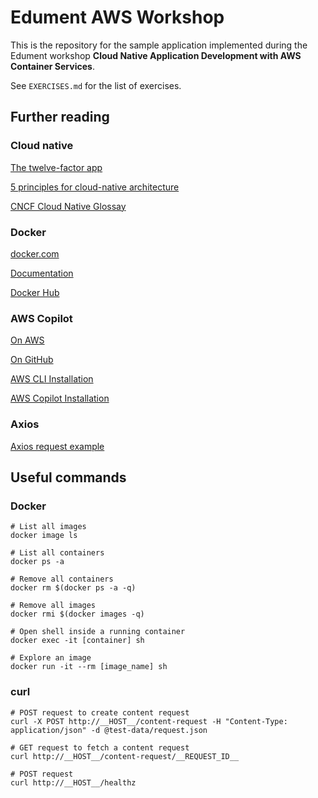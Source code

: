 # Edument AWS Workshop
This is the repository for the sample application implemented during the Edument workshop __Cloud Native Application Development with AWS Container Services__.

See `EXERCISES.md` for the list of exercises.

## Further reading

### Cloud native

[The twelve-factor app](https://12factor.net/)

[5 principles for cloud-native architecture](https://cloud.google.com/blog/products/application-development/5-principles-for-cloud-native-architecture-what-it-is-and-how-to-master-it)

[CNCF Cloud Native Glossay](https://glossary.cncf.io/)

### Docker
[docker.com](https://www.docker.com/)

[Documentation](https://docs.docker.com/)

[Docker Hub](https://hub.docker.com)

### AWS Copilot

[On AWS](https://aws.amazon.com/containers/copilot/)

[On GitHub](https://github.com/aws/copilot-cli)

[AWS CLI Installation](https://docs.aws.amazon.com/cli/latest/userguide/getting-started-install.html)

[AWS Copilot Installation](https://aws.github.io/copilot-cli/docs/getting-started/install/)

### Axios
[Axios request example](https://github.com/axios/axios?tab=readme-ov-file#example)


## Useful commands

### Docker
```
# List all images
docker image ls

# List all containers
docker ps -a

# Remove all containers 
docker rm $(docker ps -a -q)

# Remove all images
docker rmi $(docker images -q)

# Open shell inside a running container
docker exec -it [container] sh

# Explore an image 
docker run -it --rm [image_name] sh

```

### curl
```
# POST request to create content request
curl -X POST http://__HOST__/content-request -H "Content-Type: application/json" -d @test-data/request.json

# GET request to fetch a content request
curl http://__HOST__/content-request/__REQUEST_ID__
  
# POST request
curl http://__HOST__/healthz

```


